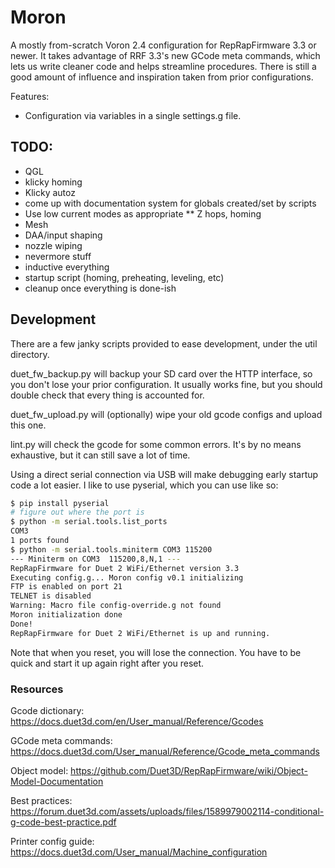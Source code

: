 # Moron

A mostly from-scratch Voron 2.4 configuration for RepRapFirmware 3.3 or newer.
It takes advantage of RRF 3.3's new GCode meta commands, which lets us write cleaner code and helps streamline procedures.
There is still a good amount of influence and inspiration taken from prior configurations.

Features:
* Configuration via variables in a single settings.g file.

## TODO:

* QGL
* klicky homing
* Klicky autoz
* come up with documentation system for globals created/set by scripts
* Use low current modes as appropriate
** Z hops, homing
* Mesh
* DAA/input shaping
* nozzle wiping
* nevermore stuff
* inductive everything
* startup script (homing, preheating, leveling, etc)
* cleanup once everything is done-ish

## Development

There are a few janky scripts provided to ease development, under the util directory.

duet_fw_backup.py will backup your SD card over the HTTP interface, so you don't lose your prior configuration.
It usually works fine, but you should double check that every thing is accounted for.

duet_fw_upload.py will (optionally) wipe your old gcode configs and upload this one.

lint.py will check the gcode for some common errors. It's by no means exhaustive, but it can still save a lot of time.

Using a direct serial connection via USB will make debugging early startup code a lot easier. I like to use pyserial, which you can use like so:

```bash
$ pip install pyserial
# figure out where the port is
$ python -m serial.tools.list_ports
COM3
1 ports found
$ python -m serial.tools.miniterm COM3 115200
--- Miniterm on COM3  115200,8,N,1 ---
RepRapFirmware for Duet 2 WiFi/Ethernet version 3.3
Executing config.g... Moron config v0.1 initializing
FTP is enabled on port 21
TELNET is disabled
Warning: Macro file config-override.g not found
Moron initialization done
Done!
RepRapFirmware for Duet 2 WiFi/Ethernet is up and running.
```

Note that when you reset, you will lose the connection. You have to be quick and start it up again right after you reset.

### Resources

Gcode dictionary: https://docs.duet3d.com/en/User_manual/Reference/Gcodes

GCode meta commands: https://docs.duet3d.com/User_manual/Reference/Gcode_meta_commands

Object model: https://github.com/Duet3D/RepRapFirmware/wiki/Object-Model-Documentation

Best practices: https://forum.duet3d.com/assets/uploads/files/1589979002114-conditional-g-code-best-practice.pdf

Printer config guide: https://docs.duet3d.com/User_manual/Machine_configuration